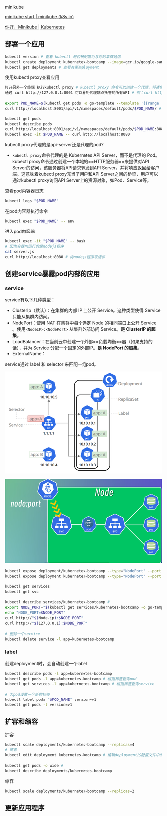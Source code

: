 minikube

[minikube start | minikube (k8s.io)](https://minikube.sigs.k8s.io/docs/start/)

[你好，Minikube | Kubernetes](https://kubernetes.io/zh-cn/docs/tutorials/hello-minikube/)



## 部署一个应用

```bash
kubectl version # 查看 kubectl 是否被配置为与你的集群通信
kubectl create deployment kubernetes-bootcamp --image=gcr.io/google-samples/kubernetes-bootcamp:v1 # 创建一个deployment
kubectl get deployments # 查看有哪些ployment
```

使用kubectl proxy查看应用

```bash
打开另外一个终端 执行kubectl proxy # kubectl proxy 命令可以创建一个代理，将通信转发到集群范围的私有网络。 
通过 curl http://127.0.0.1:8001 可以看到代理端点托管的所有API # 例：curl http://127.0.0.1:8001/version

export POD_NAME=$(kubectl get pods -o go-template --template '{{range .items}}{{.metadata.name}}{{"\n"}}{{end}}') # 设置POD_NAME环境变量
curl http://localhost:8001/api/v1/namespaces/default/pods/$POD_NAME/ # 或者使用 kubectl get pod 获取pod名

kubectl get pods
kubectl describe pods
curl http://localhost:8001/api/v1/namespaces/default/pods/$POD_NAME:8080/proxy/ # 向容器内服务发送请求
kubectl exec -it $POD_NAME -- curl http://localhost:8080
```

kubectl proxy代理的是api-server还是代理的pod?

- `kubectl proxy`命令代理的是 Kubernetes API Server，而不是代理的 Pod。kubectl proxy命令通过创建一个本地的==HTTP服务器==来提供对API Server的访问，该服务器将API请求转发到API Server，并将响应返回给客户端。这意味着kubectl proxy充当了用户和API Server之间的桥梁，用户可以通过kubectl proxy访问API Server上的资源对象，如Pod、Service等。

查看pod内容器日志

```bash
kubectl logs "$POD_NAME"
```

在pod内容器执行命令

```bash
kubectl exec "$POD_NAME" -- env
```

进入pod内容器

```bash
kubectl exec -it "$POD_NAME" -- bash
# 因为容器内运行的是nodejs程序
cat server.js
curl http://localhost:8080 # 向nodejs程序发请求
```



## 创建service暴露pod内部的应用

### service

service有以下几种类型：

- ClusterIp（默认）：在集群的内部 IP 上公开 Service。这种类型使得 Service 只能从集群内访问。
- NodePort：使用 NAT 在集群中每个选定 Node 的相同端口上公开 Service 。使用`<NodeIP>:<NodePort>` 从集群外部访问 Service。**是 ClusterIP 的超集**。
- LoadBalancer：在当前云中创建一个外部==负载均衡==器（如果支持的话），并为 Service 分配一个固定的外部IP。**是 NodePort 的超集**。
- ExternalName：

service通过 label 和 selector 来匹配一组pod。

![image-20240401110906584](image/image-20240401110906584.png)

![image-20240401111416205](image/image-20240401111416205.png)



```bash
kubectl expose deployment/kubernetes-bootcamp --type="NodePort" --port 8080 # 8080是容器内应用程序的端口号，执行完这条命令会分配一个新的端口号来映射8080
kubectl expose deployment kubernetes-bootcamp --type="NodePort" --port 8080

kubectl get services
kubectl get svc

kubectl describe services/kubernetes-bootcamp # 
export NODE_PORT="$(kubectl get services/kubernetes-bootcamp -o go-template='{{(index .spec.ports 0).nodePort}}')"
echo "NODE_PORT=$NODE_PORT"
curl http://"$(Node-ip):$NODE_PORT" 
curl http://"$(127.0.0.1):$NODE_PORT" 

# 删除一个service
kubectl delete service -l app=kubernetes-bootcamp
```

### label

创建deployment时，会自动创建一个label

```bash
kubectl describe pods -l app=kubernetes-bootcamp
kubectl get pods -l app=kubernetes-bootcamp # 根据标签查询pod
kubectl get services -l app=kubernetes-bootcamp # 根据标签查询service

# 为pod设置一个新的标签
kubectl label pods "$POD_NAME" version=v1
kubectl get pods -l version=v1
```



## 扩容和缩容

扩容

```bash
kubectl scale deployments/kubernetes-bootcamp --replicas=4
# 或者
kubectl edit deployment kubernetes-bootcamp # 编辑deployment的配置文件中的replicas字段

kubectl get pods -o wide # 
kubectl describe deployments/kubernetes-bootcamp
```

缩容

```bash
kubectl scale deployments/kubernetes-bootcamp --replicas=2

```



## 更新应用程序